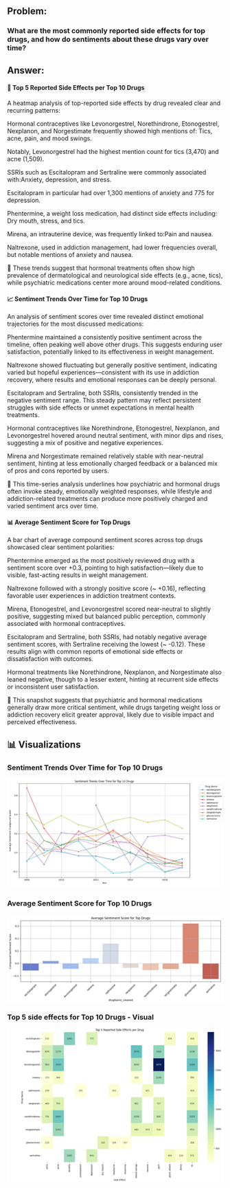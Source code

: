 ## Problem:
### What are the most commonly reported side effects for top drugs, and how do sentiments about these drugs vary over time?

## Answer:
#### 🧪 Top 5 Reported Side Effects per Top 10 Drugs
A heatmap analysis of top-reported side effects by drug revealed clear and recurring patterns:

Hormonal contraceptives like Levonorgestrel, Norethindrone, Etonogestrel, Nexplanon, and Norgestimate frequently showed high mentions of: Tics, acne, pain, and mood swings.

Notably, Levonorgestrel had the highest mention count for tics (3,470) and acne (1,509).

SSRIs such as Escitalopram and Sertraline were commonly associated with:Anxiety, depression, and stress.

Escitalopram in particular had over 1,300 mentions of anxiety and 775 for depression.

Phentermine, a weight loss medication, had distinct side effects including: Dry mouth, stress, and tics.

Mirena, an intrauterine device, was frequently linked to:Pain and nausea.

Naltrexone, used in addiction management, had lower frequencies overall, but notable mentions of anxiety and nausea.

📌 These trends suggest that hormonal treatments often show high prevalence of dermatological and neurological side effects (e.g., acne, tics), while psychiatric medications center more around mood-related conditions.

#### 📈 Sentiment Trends Over Time for Top 10 Drugs
An analysis of sentiment scores over time revealed distinct emotional trajectories for the most discussed medications:

Phentermine maintained a consistently positive sentiment across the timeline, often peaking well above other drugs. This suggests enduring user satisfaction, potentially linked to its effectiveness in weight management.

Naltrexone showed fluctuating but generally positive sentiment, indicating varied but hopeful experiences—consistent with its use in addiction recovery, where results and emotional responses can be deeply personal.

Escitalopram and Sertraline, both SSRIs, consistently trended in the negative sentiment range. This steady pattern may reflect persistent struggles with side effects or unmet expectations in mental health treatments.

Hormonal contraceptives like Norethindrone, Etonogestrel, Nexplanon, and Levonorgestrel hovered around neutral sentiment, with minor dips and rises, suggesting a mix of positive and negative experiences.

Mirena and Norgestimate remained relatively stable with near-neutral sentiment, hinting at less emotionally charged feedback or a balanced mix of pros and cons reported by users.

📌 This time-series analysis underlines how psychiatric and hormonal drugs often invoke steady, emotionally weighted responses, while lifestyle and addiction-related treatments can produce more positively charged and varied sentiment arcs over time.

#### 📊 Average Sentiment Score for Top Drugs
A bar chart of average compound sentiment scores across top drugs showcased clear sentiment polarities:

Phentermine emerged as the most positively reviewed drug with a sentiment score over +0.3, pointing to high satisfaction—likely due to visible, fast-acting results in weight management.

Naltrexone followed with a strongly positive score (~ +0.16), reflecting favorable user experiences in addiction treatment contexts.

Mirena, Etonogestrel, and Levonorgestrel scored near-neutral to slightly positive, suggesting mixed but balanced public perception, commonly associated with hormonal contraceptives.

Escitalopram and Sertraline, both SSRIs, had notably negative average sentiment scores, with Sertraline receiving the lowest (~ -0.12). These results align with common reports of emotional side effects or dissatisfaction with outcomes.

Hormonal treatments like Norethindrone, Nexplanon, and Norgestimate also leaned negative, though to a lesser extent, hinting at recurrent side effects or inconsistent user satisfaction.

📌 This snapshot suggests that psychiatric and hormonal medications generally draw more critical sentiment, while drugs targeting weight loss or addiction recovery elicit greater approval, likely due to visible impact and perceived effectiveness.


## 📊 Visualizations

### Sentiment Trends Over Time for Top 10 Drugs
![Sentiment Trend](outputs/sentiment-line-chart.png)

### Average Sentiment Score for Top 10 Drugs
![Avg Sentiment Effects](outputs/sentiment_score.png)

### Top 5 side effects for Top 10 Drugs - Visual
![Side Effects Heatmap](outputs/Heat_map.png)

